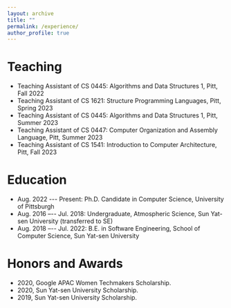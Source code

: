 ```yaml
---
layout: archive
title: ""
permalink: /experience/
author_profile: true
---
```




Teaching
===

* Teaching Assistant of CS 0445: Algorithms and Data Structures 1, Pitt, Fall 2022 
* Teaching Assistant of CS 1621: Structure Programming Languages, Pitt, Spring 2023 
* Teaching Assistant of CS 0445: Algorithms and Data Structures 1, Pitt, Summer 2023 
* Teaching Assistant of CS 0447: Computer Organization and Assembly Language, Pitt, Summer 2023 
* Teaching Assistant of CS 1541: Introduction to Computer Architecture, Pitt, Fall 2023 


Education
===
* Aug. 2022 --- Present: Ph.D. Candidate in Computer Science, University of Pittsburgh
* Aug. 2016 –-- Jul. 2018: Undergraduate, Atmospheric Science, Sun Yat-sen University (transferred to SE)
* Aug. 2018 –-- Jul. 2022: B.E. in Software Engineering, School of Computer Science, Sun Yat-sen University

Honors and Awards
===

* 2020, Google APAC Women Techmakers Scholarship. 
* 2020, Sun Yat-sen University Scholarship. 
* 2019, Sun Yat-sen University Scholarship. 
<!-- * 2019, Mathematical Contest in Modeling Meritorious Winner.  -->